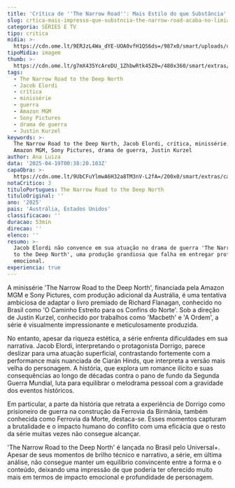 ```yaml
---
title: 'Crítica de ''The Narrow Road'': Mais Estilo do que Substância'
slug: crtica-mais-impresso-que-substncia-the-narrow-road-acaba-no-limiar-do-execrvel
categoria: SÉRIES E TV
tipo: critica
midia: >-
  https://cdn.ome.lt/9ERJzL4Wa_dYE-UOA0vfH1QS6ds=/987x0/smart/uploads/conteudo/fotos/narrow_road_topo.jpg
tipoMidia: imagem
thumb: >-
  https://cdn.ome.lt/g7mX435YcAreDU_1ZhbwRtk45Z0=/480x360/smart/extras/conteudos/narrow_road_topo.jpg
tags:
  - The Narrow Road to the Deep North
  - Jacob Elordi
  - crítica
  - minissérie
  - guerra
  - Amazon MGM
  - Sony Pictures
  - drama de guerra
  - Justin Kurzel
keywords: >-
  The Narrow Road to the Deep North, Jacob Elordi, crítica, minissérie, guerra,
  Amazon MGM, Sony Pictures, drama de guerra, Justin Kurzel
author: Ana Luiza
data: '2025-04-19T00:38:20.103Z'
capaObra: >-
  https://cdn.ome.lt/9UbCFuYlmwA6H32a8TM3nV-L2fA=/200x0/smart/extras/capas/narrow.jpg
notaCritico: 3
tituloPortugues: The Narrow Road to the Deep North
tituloOriginal: ''
ano: '2025'
pais: 'Austrália, Estados Unidos'
classificacao: ''
duracao: 53min
direcao: ''
elenco: ''
resumo: >-
  Jacob Elordi não convence em sua atuação no drama de guerra 'The Narrow Road
  to the Deep North', uma produção grandiosa que falha em entregar profundidade
  emocional.
experiencia: true
---
```


A minissérie 'The Narrow Road to the Deep North', financiada pela Amazon MGM e Sony Pictures, com produção adicional da Austrália, é uma tentativa ambiciosa de adaptar o livro premiado de Richard Flanagan, conhecido no Brasil como 'O Caminho Estreito para os Confins do Norte'. Sob a direção de Justin Kurzel, conhecido por trabalhos como 'Macbeth' e 'A Ordem', a série é visualmente impressionante e meticulosamente produzida.

No entanto, apesar da riqueza estética, a série enfrenta dificuldades em sua narrativa. Jacob Elordi, interpretando o protagonista Dorrigo, parece deslizar para uma atuação superficial, contrastando fortemente com a performance mais nuanciada de Ciarán Hinds, que interpreta a versão mais velha do personagem. A história, que explora um romance ilícito e suas consequências ao longo de décadas contra o pano de fundo da Segunda Guerra Mundial, luta para equilibrar o melodrama pessoal com a gravidade dos eventos históricos.

Em particular, a parte da história que retrata a experiência de Dorrigo como prisioneiro de guerra na construção da Ferrovia da Birmânia, também conhecida como Ferrovia da Morte, destaca-se. Esses momentos capturam a brutalidade e o impacto humano do conflito com uma eficácia que o resto da série muitas vezes não consegue alcançar.

'The Narrow Road to the Deep North' é lançada no Brasil pelo Universal+. Apesar de seus momentos de brilho técnico e narrativo, a série, em última análise, não consegue manter um equilíbrio convincente entre a forma e o conteúdo, deixando uma impressão de que poderia ter oferecido muito mais em termos de impacto emocional e profundidade de personagem.
